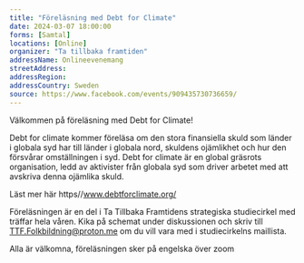 ```yaml
---
title: "Föreläsning med Debt for Climate"
date: 2024-03-07 18:00:00
forms: [Samtal]
locations: [Online]
organizer: "Ta tillbaka framtiden"
addressName: Onlineevenemang
streetAddress: 
addressRegion: 
addressCountry: Sweden
source: https://www.facebook.com/events/909435730736659/
---
```

Välkommen på föreläsning med Debt for Climate!

Debt for climate kommer föreläsa om den stora finansiella skuld som länder i globala syd har till länder i globala nord, skuldens ojämlikhet och hur den försvårar omställningen i syd. Debt for climate är en global gräsrots organisation, ledd av aktivister från globala syd som driver arbetet med att avskriva denna ojämlika skuld. 

Läst mer här https//www.debtforclimate.org/

Föreläsningen är en del i Ta Tillbaka Framtidens strategiska studiecirkel med träffar hela våren. Kika på schemat under diskussionen och skriv till TTF.Folkbildning@proton.me om du vill vara med i studiecirkelns maillista. 

Alla är välkomna, föreläsningen sker på engelska över zoom
